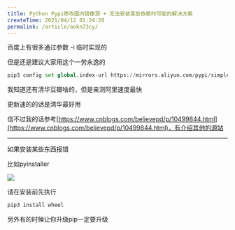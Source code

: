 ```yaml
---
title: Python Pypi修改国内镜像源 + 无法安装某些依赖时可能的解决方案
createTime: 2021/04/12 01:24:28
permalink: /article/aokn73cy/
---
```


百度上有很多通过参数 -i 临时实现的

但是还是建议大家用这个一劳永逸的

```python
pip3 config set global.index-url https://mirrors.aliyun.com/pypi/simple/
```

我知道还有清华豆瓣啥的，但是亲测阿里速度最快

更新速的的话是清华最好用

信不过我的话参考[https://www.cnblogs.com/believepd/p/10499844.html](https://www.cnblogs.com/believepd/p/10499844.html)，有介绍其他的源站

------------------

如果安装某些东西报错

比如pyinstaller

![](/images/d650e08882ace74685492585f045782a.png)

请在安装前先执行

```python
pip3 install wheel
```
另外有的时候让你升级pip一定要升级
